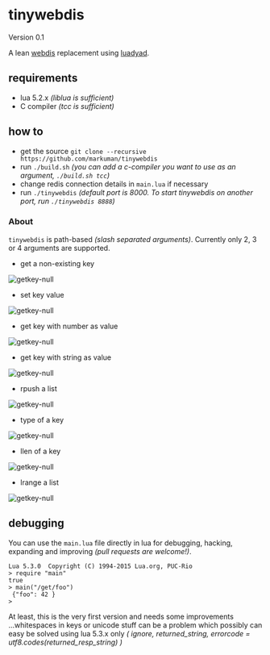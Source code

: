 # tinywebdis

Version 0.1

A lean [webdis](https://github.com/nicolasff/webdis) replacement using [luadyad](https://github.com/markuman/luadyad).

## requirements

* lua 5.2.x _(liblua is sufficient)_
* C compiler _(tcc is sufficient)_

## how to

* get the source `git clone --recursive https://github.com/markuman/tinywebdis`
* run `./build.sh` _(you can add a c-compiler you want to use as an argument, `./build.sh tcc`)_
* change redis connection details in `main.lua` if necessary
* run `./tinywebdis` _(default port is 8000. To start tinywebdis on another port, run `./tinywebdis 8888`)_


### About

`tinywebdis` is path-based _(slash separated arguments)_. Currently only 2, 3 or 4 arguments are supported.


* get a non-existing key

![getkey-null](https://raw.githubusercontent.com/markuman/tinywebdis/master/doc/getkey-null.jpg)

* set key value

![getkey-null](https://raw.githubusercontent.com/markuman/tinywebdis/master/doc/setkey.jpg)

* get key with number as value

![getkey-null](https://raw.githubusercontent.com/markuman/tinywebdis/master/doc/getkey.jpg)

* get key with string as value

![getkey-null](https://raw.githubusercontent.com/markuman/tinywebdis/master/doc/getstring.jpg)

* rpush a list

![getkey-null](https://raw.githubusercontent.com/markuman/tinywebdis/master/doc/rpush.jpg)

* type of a key

![getkey-null](https://raw.githubusercontent.com/markuman/tinywebdis/master/doc/type.jpg)

* llen of a key

![getkey-null](https://raw.githubusercontent.com/markuman/tinywebdis/master/doc/llen.jpg)

* lrange a list

![getkey-null](https://raw.githubusercontent.com/markuman/tinywebdis/master/doc/lrange.jpg)



## debugging

You can use the `main.lua` file directly in lua for debugging, hacking, expanding and improving _(pull requests are welcome!)_.

    Lua 5.3.0  Copyright (C) 1994-2015 Lua.org, PUC-Rio
    > require "main"
    true
    > main("/get/foo")
     {"foo": 42 }
    >


At least, this is the very first version and needs some improvements ...whitespaces in keys or unicode stuff can be a problem which possibly can easy be solved using lua 5.3.x only _( ignore, returned_string, errorcode = utf8.codes(returned_resp_string) )_




